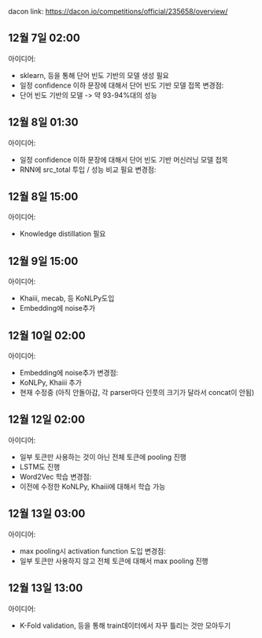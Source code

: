 dacon link: https://dacon.io/competitions/official/235658/overview/

## 12월 7일 02:00
아이디어:
- sklearn, 등을 통해 단어 빈도 기반의 모델 생성 필요
- 일정 confidence 이하 문장에 대해서 단어 빈도 기반 모델 접목
변경점:
- 단어 빈도 기반의 모델 -> 약 93-94%대의 성능

## 12월 8일 01:30
아이디어:
- 일정 confidence 이하 문장에 대해서 단어 빈도 기반 머신러닝 모델 접목
- RNN에 src_total 투입 / 성능 비교 필요
변경점:

## 12월 8일 15:00
아이디어:
- Knowledge distillation 필요

## 12월 9일 15:00
아이디어:
- Khaiii, mecab, 등 KoNLPy도입
- Embedding에 noise추가

## 12월 10일 02:00
아이디어:
- Embedding에 noise추가
변경점:
- KoNLPy, Khaiii 추가
- 현재 수정중 (아직 안돌아감, 각 parser마다 인풋의 크기가 달라서 concat이 안됨)

## 12월 12일 02:00
아이디어:
- 일부 토큰만 사용하는 것이 아닌 전체 토큰에 pooling 진행
- LSTM도 진행
- Word2Vec 학습
변경점:
- 이전에 수정한 KoNLPy, Khaiii에 대해서 학습 가능

## 12월 13일 03:00
아이디어:
- max pooling시 activation function 도입
변경점:
- 일부 토큰만 사용하지 않고 전체 토큰에 대해서 max pooling 진행

## 12월 13일 13:00
아이디어:
- K-Fold validation, 등을 통해 train데이터에서 자꾸 틀리는 것만 모아두기